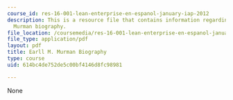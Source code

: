```yaml
---
course_id: res-16-001-lean-enterprise-en-espanol-january-iap-2012
description: This is a resource file that contains information regarding Earll M.
  Murman biography.
file_location: /coursemedia/res-16-001-lean-enterprise-en-espanol-january-iap-2012/614bc4de752de5c00bf4146d8fc98981_MITRES_16_001IAP12_Earll.pdf
file_type: application/pdf
layout: pdf
title: Earll M. Murman Biography
type: course
uid: 614bc4de752de5c00bf4146d8fc98981

---
```

None